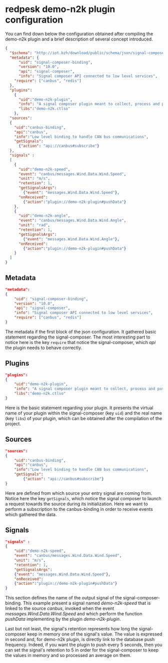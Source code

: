# redpesk demo-n2k plugin configuration

You can find down below the configuration obtained after compiling the demo-n2k plugin and a brief description of several concept introduced.

```json
{
  "$schema": "http://iot.bzh/download/public/schema/json/signal-composer-schema.json",
  "metadata": {
      "uid": "signal-composer-binding",
      "version": "10.0",
      "api": "signal-composer",
      "info": "Signal composer API connected to low level services",
    "require": ["canbus", "redis"]
  },
  "plugins":
    {
      "uid":"demo-n2k-plugin",
      "info": "A signal composer plugin meant to collect, process and push NMEA200 data coming from the low-can binding, to a redis TSDB",
      "libs":"demo-n2k.ctlso"
    },
  "sources":
  {
    "uid":"canbus-binding",
    "api":"canbus",
    "info":"Low level binding to handle CAN bus communications",
    "getSignals":
      {"action": "api://canbus#subscribe"}
  },
  "signals" :
  [
    {
      "uid":"demo-n2k-speed",
      "event": "canbus/messages.Wind.Data.Wind.Speed",
      "unit": "m/s",
      "retention": 1,
      "getSignalsArgs":
        {"event": "messages.Wind.Data.Wind.Speed"},
      "onReceived":
        {"action":"plugin://demo-n2k-plugin#pushData"}
    },
    {
      "uid":"demo-n2k-angle",
      "event": "canbus/messages.Wind.Data.Wind.Angle",
      "unit": "rad",
      "retention": 1,
      "getSignalsArgs":
        {"event": "messages.Wind.Data.Wind.Angle"},
      "onReceived":
        {"action":"plugin://demo-n2k-plugin#pushData"}
    }
  ]
}
```

## Metadata

```json
"metadata":
{
    "uid": "signal-composer-binding",
    "version": "10.0",
    "api": "signal-composer",
    "info": "Signal composer API connected to low level services",
    "require": ["canbus", "redis"]
}
```

The metadata if the first block of the json configuration. It gathered basic statement regarding the signal-composer. The most interesting part to notice here is the key `require` that notice the signal-composer, which *api* the plugin needs to behave correctly.

## Plugins

```json
"plugins":
{
    "uid":"demo-n2k-plugin",
    "info": "A signal composer plugin meant to collect, process and push NMEA200 data coming from the low-can binding, to a redis TSDB",
    "libs":"demo-n2k.ctlso"
}
```

Here is the basic statement regarding your plugin. It presents the virtual name of your plugin within the signal-composer (key `uid`) and the real name (key `libs`) of your plugin, which can be obtained after the compilation of the project.

## Sources

```json
"sources":
{
    "uid":"canbus-binding",
    "api":"canbus",
    "info":"Low level binding to handle CAN bus communications",
    "getSignals":
        {"action": "api://canbus#subscribe"}
}
```

Here are defined from which source your entry signal are coming from. Notice here the key `getSignals`, which notice the signal composer to launch a request towards the source during its initialization. Here we want to perform a subscription to the canbus-binding in order to receive events which gathered the data.

## Signals

```json
"signals" :
{
    "uid":"demo-n2k-speed",
    "event": "canbus/messages.Wind.Data.Wind.Speed",
    "unit": "m/s",
    "retention": 1,
    "getSignalsArgs":
    {"event": "messages.Wind.Data.Wind.Speed"},
    "onReceived":
    {"action":"plugin://demo-n2k-plugin#pushData"}
}
```

This section defines the name of the output signal of the signal-composer-binding.
This example present a signal named *demo-n2k-speed* that is linked to the source *canbus*, invoked when the event *messages.Wind.Data.Wind.Speed* and which perform the function *pushData* implementing by the plugin *demo-n2k-plugin*.

Last but not least, the signal's retention represents how long the signal-composer keep in memory one of the signal's value. The value is expressed in second and, for demo-n2k plugin, is directly link to the database push frequency. Indeed, if you want the plugin to push every 5 seconds, then you can set the signal's retention to 5 in order for the signal-composer to keep the values in memory and so processed an average on them.
